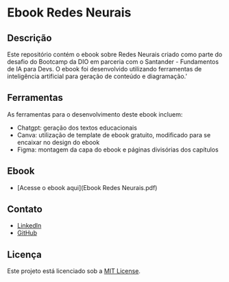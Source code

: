 # Ebook Redes Neurais

## Descrição
Este repositório contém o ebook sobre Redes Neurais criado como parte do desafio do Bootcamp da DIO em parceria com o Santander - Fundamentos de IA para Devs. O ebook foi desenvolvido utilizando ferramentas de inteligência artificial para geração de conteúdo e diagramação.'

## Ferramentas
As ferramentas para o desenvolvimento deste ebook incluem:
- Chatgpt: geração dos textos educacionais 
- Canva: utilização de template de ebook gratuito, modificado para se encaixar no design do ebook 
- Figma: montagem da capa do ebook e páginas divisórias dos capítulos  

## Ebook
- [Acesse o ebook aqui](Ebook Redes Neurais.pdf)

## Contato
- [LinkedIn](https://www.linkedin.com/in/rebecca-morlin-1701122a4/)
- [GitHub](https://github.com/rebeccamorlin)

## Licença
Este projeto está licenciado sob a [MIT License](LICENSE).
